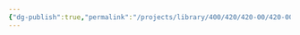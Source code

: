 ```yaml
---
{"dg-publish":true,"permalink":"/projects/library/400/420/420-00/420-00-a/","noteIcon":"0","created":"2024-01-29T12:37:57.622+09:00","updated":"2024-01-30T23:36:15.577+09:00"}
---
```


